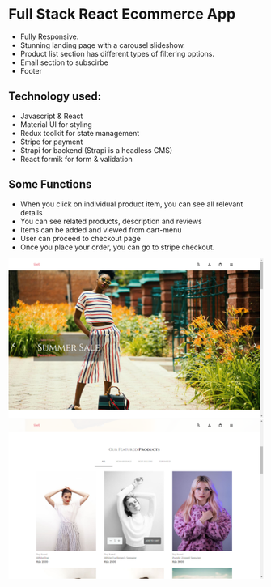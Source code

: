 # Full Stack React Ecommerce App

- Fully Responsive.
- Stunning landing page with a carousel slideshow.
- Product list section has different types of filtering options.
- Email section to subscirbe
- Footer
## Technology used:
- Javascript & React
- Material UI for styling
- Redux toolkit for state management
- Stripe for payment
- Strapi for backend (Strapi is a headless CMS)
- React formik for form & validation

## Some Functions
- When you click on individual product item, you can see all relevant details
- You can see related products, description and reviews
- Items can be added and viewed from cart-menu
- User can proceed to checkout page
- Once you place your order, you can go to stripe checkout.

![Preview 1](./Preview1.png)
![Preview 2](./Preview2.png)
